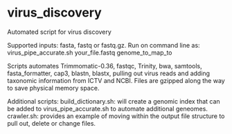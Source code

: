 # virus_discovery
Automated script for virus discovery

Supported inputs: fasta, fastq or fastq.gz. 
Run on command line as: virus_pipe_accurate.sh your_file.fastq genome_to_map_to

Scripts automates Trimmomatic-0.36, fastqc, Trinity, bwa, samtools, fasta_formatter, cap3, blastn, blastx, pulling out virus reads and adding taxonomic information from ICTV and NCBI. Files are gzipped along the way to save physical memory space.

Additional scripts:
build_dictionary.sh: will create a genomic index that can be added to virus_pipe_accurate.sh to automate additional geneomes.
crawler.sh: provides an example of moving within the output file structure to pull out, delete or change files. 

